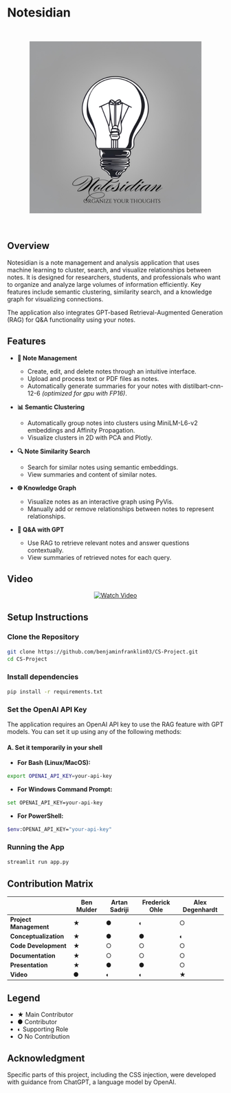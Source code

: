 # Notesidian

<br>
<p align="center">
  <img src="assets/logo.png" alt="Notesidian Logo" width="400">
</p>
<br>

## Overview

Notesidian is a note management and analysis application that uses machine learning to cluster, search, and visualize relationships between notes. It is designed for researchers, students, and professionals who want to organize and analyze large volumes of information efficiently. Key features include semantic clustering, similarity search, and a knowledge graph for visualizing connections.

The application also integrates GPT-based Retrieval-Augmented Generation (RAG) for Q&A functionality using your notes.

## Features

- **📝 Note Management**

  - Create, edit, and delete notes through an intuitive interface.
  - Upload and process text or PDF files as notes.
  - Automatically generate summaries for your notes with distilbart-cnn-12-6 _(optimized for gpu with FP16)_.

- **📊 Semantic Clustering**

  - Automatically group notes into clusters using MiniLM-L6-v2 embeddings and Affinity Propagation.
  - Visualize clusters in 2D with PCA and Plotly.

- **🔍 Note Similarity Search**

  - Search for similar notes using semantic embeddings.
  - View summaries and content of similar notes.

- **🌐 Knowledge Graph**

  - Visualize notes as an interactive graph using PyVis.
  - Manually add or remove relationships between notes to represent relationships.

- **💬 Q&A with GPT**
  - Use RAG to retrieve relevant notes and answer questions contextually.
  - View summaries of retrieved notes for each query.

## Video

<p align="center">
  <a href="https://drive.google.com/file/d/1hY9Ha8erH-HxJk4ALLBXXwInL9kPdqbQ/view?usp=drive_link" target="_blank">
    <img src="https://via.placeholder.com/640x360.png?text=Click+to+Watch" alt="Watch Video" width="640" height="360">
  </a>
</p>

## Setup Instructions

### Clone the Repository

```bash
git clone https://github.com/benjaminfranklin03/CS-Project.git
cd CS-Project
```

### Install dependencies

```bash
pip install -r requirements.txt
```

### Set the OpenAI API Key

The application requires an OpenAI API key to use the RAG feature with GPT models. You can set it up using any of the following methods:

#### A. Set it temporarily in your shell

- **For Bash (Linux/MacOS):**

```bash
export OPENAI_API_KEY=your-api-key
```

- **For Windows Command Prompt:**

```bash
set OPENAI_API_KEY=your-api-key
```

- **For PowerShell:**

```bash
$env:OPENAI_API_KEY="your-api-key"
```

### Running the App

```bash
streamlit run app.py
```

## Contribution Matrix

|                        | **Ben Mulder** | **Artan Sadriji** | **Frederick Ohle** | **Alex Degenhardt** |
| ---------------------- | -------------- | ----------------- | ------------------ | ------------------- |
| **Project Management** | ★              | ●                 | ◐                  | ○                   |
| **Conceptualization**  | ★              | ●                 | ●                  | ◐                   |
| **Code Development**   | ★              | ○                 | ○                  | ○                   |
| **Documentation**      | ★              | ○                 | ○                  | ○                   |
| **Presentation**       | ★              | ●                 | ●                  | ○                   |
| **Video**              | ●              | ◐                 | ◐                  | ★                   |

## Legend

- **★** Main Contributor
- **●** Contributor
- **◐** Supporting Role
- **○** No Contribution


## Acknowledgment

Specific parts of this project, including the CSS injection, were developed with guidance from ChatGPT, a language model by OpenAI.
